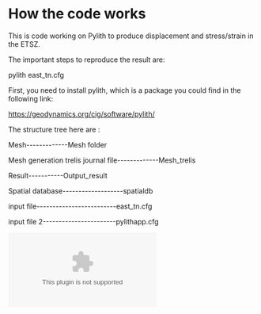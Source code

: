 # How the code works

This is code working on Pylith to produce displacement and stress/strain in the ETSZ. 

The important steps to reproduce the result are: 

pylith east_tn.cfg

First, you need to install pylith, which is a package you could find in the following link:

https://geodynamics.org/cig/software/pylith/

The structure tree here are :

Mesh-------------Mesh folder

Mesh generation trelis journal file-------------Mesh_trelis

Result-----------Output_result

Spatial database-------------------spatialdb

input file-------------------------east_tn.cfg

input file 2-----------------------pylithapp.cfg

![test_image](./RTP.ps)



